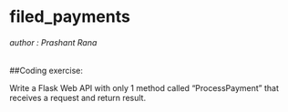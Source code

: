 # filed_payments
###### author : Prashant Rana

##Coding exercise:

Write a Flask Web API with only 1 method called “ProcessPayment” that receives a request and return result.


